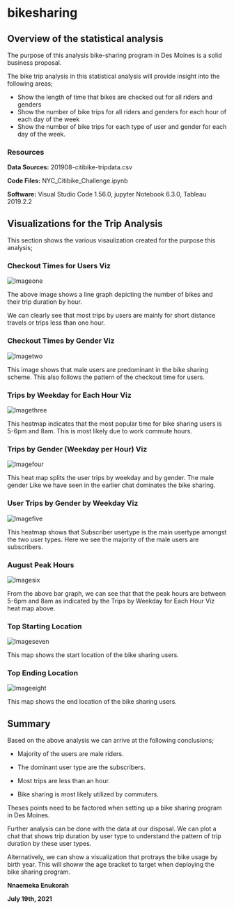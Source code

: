 # bikesharing

## Overview of the statistical analysis

The purpose of this analysis bike-sharing program in Des Moines is a solid business proposal.

The bike trip analysis in this statistical analysis will provide insight into the following areas;

* Show the length of time that bikes are checked out for all riders and genders
* Show the number of bike trips for all riders and genders for each hour of each day of the week
* Show the number of bike trips for each type of user and gender for each day of the week.

### Resources

**Data Sources:** 201908-citibike-tripdata.csv

**Code Files:** NYC_Citibike_Challenge.ipynb

**Software:** Visual Studio Code 1.56.0, jupyter Notebook 6.3.0, Tableau 2019.2.2

## Visualizations for the Trip Analysis

This section shows the various visaulization created for the purpose this analysis;

### Checkout Times for Users Viz

![Imageone](https://user-images.githubusercontent.com/81701640/126223719-4e237422-5bf6-4d34-bc00-cce683e5ea11.png)

The above image shows a line graph depicting the number of bikes and their trip duration by hour.

We can clearly see that most trips by users are mainly for short distance travels or trips less than one hour.

### Checkout Times by Gender Viz

![Imagetwo](https://user-images.githubusercontent.com/81701640/126223848-29785596-8b62-4cf0-93a2-8d2ff050939f.png)

This image shows that male users are predominant in the bike sharing scheme. This also follows the pattern of the checkout time for users.

### Trips by Weekday for Each Hour Viz

![Imagethree](https://user-images.githubusercontent.com/81701640/126223936-1c18f706-6c74-483c-b4ee-865e42c3cdc8.png)

This heatmap indicates that the most popular time for bike sharing users is 5-6pm and 8am. This is most likely due to work commute hours.

### Trips by Gender (Weekday per Hour) Viz

![Imagefour](https://user-images.githubusercontent.com/81701640/126224058-b13e83af-66d9-4764-823c-9811d527af66.png)

This heat map splits the user trips by weekday and by gender. The male gender Like we have seen in the earlier chat dominates the bike sharing.

### User Trips by Gender by Weekday Viz

![Imagefive](https://user-images.githubusercontent.com/81701640/126224190-6daaabfa-d2fb-4704-8743-4391e3cab9a2.png)

This heatmap shows that Subscriber usertype is the main usertype amongst the two user types. Here we see the majority of the male users are subscribers.

### August Peak Hours

![Imagesix](https://user-images.githubusercontent.com/81701640/126224332-e78a1696-deba-4311-8bc5-2d3bd119bf58.png)

From the above bar graph, we can see that that the peak hours are between 5-6pm and 8am as indicated by the Trips by Weekday for Each Hour Viz heat map above.

### Top Starting Location

![Imageseven](https://user-images.githubusercontent.com/81701640/126224457-94ed7d11-4595-4a08-8b3c-8943facc514f.png)

This map shows the start location of the bike sharing users.

### Top Ending Location

![Imageeight](https://user-images.githubusercontent.com/81701640/126224594-25e6976a-0a7c-495c-87a8-ce53a0d2ea1e.png)

This map shows the end  location of the bike sharing users.

## Summary

Based on the above analysis we can arrive at the following conclusions;

* Majority of the users are male riders.

* The dominant user type are the subscribers.

* Most trips are less than an hour.

* Bike sharing is most likely utilized by commuters.

Theses points need to be factored when setting up a bike sharing program in Des Moines.

Further analysis can be done with the data at our disposal. We can plot a chat that shows trip duration by user type to understand the pattern of trip duration by these user types.

Alternatively, we can show a visualization that protrays the bike usage by birth year. This will showw the age bracket to target when deploying the bike sharing program.

**Nnaemeka Enukorah**

**July 19th, 2021**
